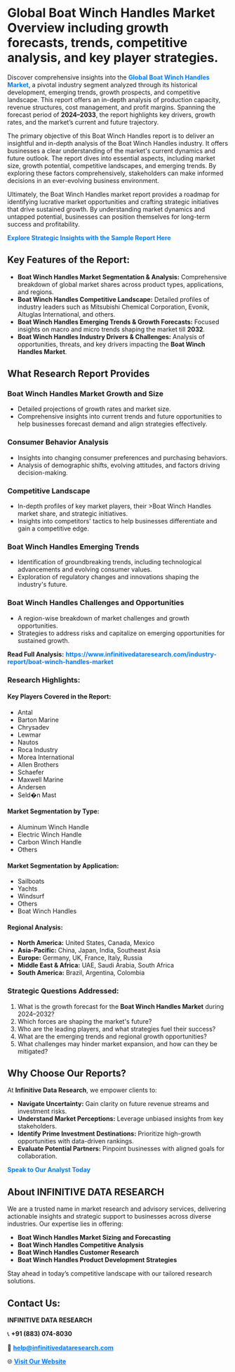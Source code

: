 <h1>Global Boat Winch Handles Market Overview including growth forecasts, trends, competitive analysis, and key player strategies.</h1>
<p>
Discover comprehensive insights into the 
<a href="https://www.infinitivedataresearch.com/industry-report/boat-winch-handles-market" rel="dofollow" style="color: #007BFF; text-decoration: none;"><strong>Global Boat Winch Handles Market</strong></a>, a pivotal industry segment analyzed through its historical development, emerging trends, growth prospects, and competitive landscape. This report offers an in-depth analysis of production capacity, revenue structures, cost management, and profit margins. Spanning the forecast period of <strong>2024–2033</strong>, the report highlights key drivers, growth rates, and the market’s current and future trajectory.
</p>
<p>
The primary objective of this Boat Winch Handles report is to deliver an insightful and in-depth analysis of the Boat Winch Handles industry. It offers businesses a clear understanding of the market's current dynamics and future outlook. The report dives into essential aspects, including market size, growth potential, competitive landscapes, and emerging trends. By exploring these factors comprehensively, stakeholders can make informed decisions in an ever-evolving business environment.
</p>
<p>
Ultimately, the Boat Winch Handles market report provides a roadmap for identifying lucrative market opportunities and crafting strategic initiatives that drive sustained growth. By understanding market dynamics and untapped potential, businesses can position themselves for long-term success and profitability.
</p>
<p>
<a href="https://www.infinitivedataresearch.com/request-sample/reportId=111473" style="color: #007BFF; text-decoration: none;"><strong>Explore Strategic Insights with the Sample Report Here</strong></a>
</p>

<h2>Key Features of the Report:</h2>
<ul>
<li><strong>Boat Winch Handles Market Segmentation & Analysis:</strong> Comprehensive breakdown of global market shares across product types, applications, and regions.</li>
<li><strong>Boat Winch Handles Competitive Landscape:</strong> Detailed profiles of industry leaders such as Mitsubishi Chemical Corporation, Evonik, Altuglas International, and others.</li>
<li><strong>Boat Winch Handles Emerging Trends & Growth Forecasts:</strong> Focused insights on macro and micro trends shaping the market till <strong>2032</strong>.</li>
<li><strong>Boat Winch Handles Industry Drivers & Challenges:</strong> Analysis of opportunities, threats, and key drivers impacting the <strong>Boat Winch Handles Market</strong>.</li>
</ul>

<h2>What Research Report Provides</h2>
<h3>Boat Winch Handles Market Growth and Size</h3>
<ul>
<li>Detailed projections of growth rates and market size.</li>
<li>Comprehensive insights into current trends and future opportunities to help businesses forecast demand and align strategies effectively.</li>
</ul>

<h3>Consumer Behavior Analysis</h3>
<ul>
<li>Insights into changing consumer preferences and purchasing behaviors.</li>
<li>Analysis of demographic shifts, evolving attitudes, and factors driving decision-making.</li>
</ul>

<h3>Competitive Landscape</h3>
<ul>
<li>In-depth profiles of key market players, their >Boat Winch Handles market share, and strategic initiatives.</li>
<li>Insights into competitors' tactics to help businesses differentiate and gain a competitive edge.</li>
</ul>

<h3>Boat Winch Handles Emerging Trends</h3>
<ul>
<li>Identification of groundbreaking trends, including technological advancements and evolving consumer values.</li>
<li>Exploration of regulatory changes and innovations shaping the industry's future.</li>
</ul>

<h3>Boat Winch Handles Challenges and Opportunities</h3>
<ul>
<li>A region-wise breakdown of market challenges and growth opportunities.</li>
<li>Strategies to address risks and capitalize on emerging opportunities for sustained growth.</li>
</ul>
<p><strong>Read Full Analysis:</strong> <a href="https://www.infinitivedataresearch.com/industry-report/boat-winch-handles-market" rel="dofollow" style="color: #007BFF; text-decoration: none;"><strong>https://www.infinitivedataresearch.com/industry-report/boat-winch-handles-market</strong></a></p>
<h3>Research Highlights:</h3>
<h4>Key Players Covered in the Report:</h4>
<ul><li>Antal</li><li>Barton Marine</li><li>Chrysadev</li><li>Lewmar</li><li>Nautos</li><li>Roca Industry</li><li>Morea International</li><li>Allen Brothers</li><li>Schaefer</li><li>Maxwell Marine</li><li>Andersen</li><li>Seld�n Mast</li></ul>
<h4>Market Segmentation by Type:</h4>
<ul><li>Aluminum Winch Handle</li><li>Electric Winch Handle</li><li>Carbon Winch Handle</li><li>Others</li></ul>
<h4>Market Segmentation by Application:</h4>
<ul><li>Sailboats</li><li>Yachts</li><li>Windsurf</li><li>Others</li><li>Boat Winch Handles</li></ul>

<h4>Regional Analysis:</h4>
<ul>
<li><strong>North America:</strong> United States, Canada, Mexico</li>
<li><strong>Asia-Pacific:</strong> China, Japan, India, Southeast Asia</li>
<li><strong>Europe:</strong> Germany, UK, France, Italy, Russia</li>
<li><strong>Middle East & Africa:</strong> UAE, Saudi Arabia, South Africa</li>
<li><strong>South America:</strong> Brazil, Argentina, Colombia</li>
</ul>

<h3>Strategic Questions Addressed:</h3>
<ol>
<li>What is the growth forecast for the <strong>Boat Winch Handles Market</strong> during 2024–2032?</li>
<li>Which forces are shaping the market's future?</li>
<li>Who are the leading players, and what strategies fuel their success?</li>
<li>What are the emerging trends and regional growth opportunities?</li>
<li>What challenges may hinder market expansion, and how can they be mitigated?</li>
</ol>

<h2>Why Choose Our Reports?</h2>
<p>At <strong>Infinitive Data Research</strong>, we empower clients to:</p>
<ul>
<li><strong>Navigate Uncertainty:</strong> Gain clarity on future revenue streams and investment risks.</li>
<li><strong>Understand Market Perceptions:</strong> Leverage unbiased insights from key stakeholders.</li>
<li><strong>Identify Prime Investment Destinations:</strong> Prioritize high-growth opportunities with data-driven rankings.</li>
<li><strong>Evaluate Potential Partners:</strong> Pinpoint businesses with aligned goals for collaboration.</li>
</ul>
<p><a href="https://www.infinitivedataresearch.com/industry-report/boat-winch-handles-market" rel="dofollow" style="color: #007BFF; text-decoration: none;"><strong>Speak to Our Analyst Today</strong></a></p>

<h2>About INFINITIVE DATA RESEARCH</h2>
<p>We are a trusted name in market research and advisory services, delivering actionable insights and strategic support to businesses across diverse industries. Our expertise lies in offering:</p>
<ul>
<li><strong>Boat Winch Handles Market Sizing and Forecasting</strong></li>
<li><strong>Boat Winch Handles Competitive Analysis</strong></li>
<li><strong>Boat Winch Handles Customer Research</strong></li>
<li><strong>Boat Winch Handles Product Development Strategies</strong></li>
</ul>
<p>Stay ahead in today’s competitive landscape with our tailored research solutions.</p>

<h2>Contact Us:</h2>
<p><strong>INFINITIVE DATA RESEARCH</strong></p>
<p>📞 <strong>+91 (883) 074-8030</strong></p>
<p>📧 <strong><a href="mailto:help@infinitivedataresearch.com" style="color: #007BFF;">help@infinitivedataresearch.com</a></strong></p>
<p>🌐 <strong><a href="https://www.infinitivedataresearch.com" rel="dofollow" style="color: #007BFF;">Visit Our Website</a></strong></p>